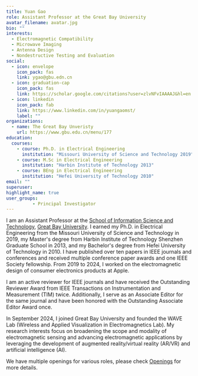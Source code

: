 ```yaml
---
title: Yuan Gao
role: Assistant Professor at the Great Bay University
avatar_filename: avatar.jpg
bio: ""
interests:
  - Electromagnetic Compatibility
  - Microwave Imaging
  - Antenna Design
  - Nondestructive Testing and Evaluation
social:
  - icon: envelope
    icon_pack: fas
    link: ygao@gbu.edn.cn
  - icon: graduation-cap
    icon_pack: fas
    link: https://scholar.google.com/citations?user=zlvNFvIAAAAJ&hl=en
  - icon: linkedin
    icon_pack: fab
    link: https://www.linkedin.com/in/yuangaomst/
    label: ""
organizations:
  - name: The Great Bay Unveristy
    url: https://www.gbu.edu.cn/menu/177
education:
  courses:
    - course: Ph.D. in Electrical Engineering
      institution: "Missouri University of Science and Technology 2019"
    - course: M.Sc in Electrical Engineering
      institution: "Harbin Institute of Technology 2013"
    - course: BEng in Electrical Engineering
      institution: "Hefei University of Technology 2010"
email: ""
superuser: 
highlight_name: true
user_groups:
          - Principal Investigator
---
```


<p>I am an Assistant Professor at the <a href="https://www.gbu.edu.cn/menu/177">School of Information Science and Technology</a>, <a href="https://www.gbu.edu.cn/">Great Bay University</a>. I earned my Ph.D. in Electrical Engineering from the Missouri University of Science and Technology in 2019, my Master's degree from Harbin Institute of Technology Shenzhen Graduate School in 2013, and my Bachelor's degree from Hefei University of Technology in 2010. I have published over ten papers in IEEE journals and conferences and received multiple conference paper awards and one IEEE Society fellowship. From 2019 to 2024, I worked on the electromagnetic design of consumer electronics products at Apple. 

I am an active reviewer for IEEE journals and have received the Outstanding Reviewer Award from IEEE Transactions on Instrumentation and Measurement (TIM) twice. Additionally, I serve as an Associate Editor for the same journal and have been honored with the Outstanding Associate Editor Award once.

In September 2024, I joined Great Bay University and founded the WAVE Lab (Wireless and Applied Visualization in Electromagnetics Lab). My research interests focus on broadening the scope and modality of electromagnetic sensing and advancing electromagnetic applications by leveraging the development of augmented reality/virtual reality (AR/VR) and artificial intelligence (AI).

We have multiple openings for various roles, please check <a href="https://yuan-gao-wave.github.io/openings/">Openings</a> for more details.